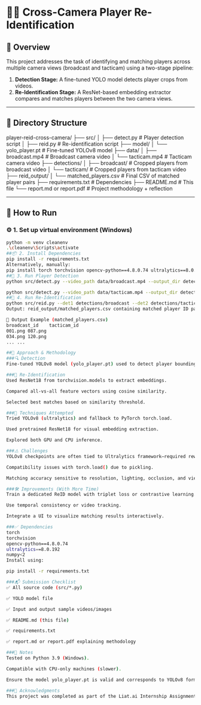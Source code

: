 # 🏃‍♂️ Cross-Camera Player Re-Identification

## 📌 Overview
This project addresses the task of identifying and matching players across multiple camera views (broadcast and tacticam) using a two-stage pipeline:
1. **Detection Stage:** A fine-tuned YOLO model detects player crops from videos.
2. **Re-Identification Stage:** A ResNet-based embedding extractor compares and matches players between the two camera views.

---

## 📁 Directory Structure

player-reid-cross-camera/
├── src/
│ ├── detect.py # Player detection script
│ ├── reid.py # Re-identification script
├── model/
│ └── yolo_player.pt # Fine-tuned YOLOv8 model
├── data/
│ ├── broadcast.mp4 # Broadcast camera video
│ └── tacticam.mp4 # Tacticam camera video
├── detections/
│ ├── broadcast/ # Cropped players from broadcast video
│ └── tacticam/ # Cropped players from tacticam video
├── reid_output/
│ └── matched_players.csv # Final CSV of matched player pairs
├── requirements.txt # Dependencies
├── README.md # This file
└── report.md or report.pdf # Project methodology + reflection

---

## 🚀 How to Run

### ⚙️ 1. Set up virtual environment (Windows)
```bash
python -m venv cleanenv
.\cleanenv\Scripts\activate
##📦 2. Install Dependencies
pip install -r requirements.txt
Alternatively, manually:
pip install torch torchvision opencv-python==4.8.0.74 ultralytics==8.0.192 numpy<2
##🎯 3. Run Player Detection
python src/detect.py --video_path data/broadcast.mp4 --output_dir detections/broadcast --model_path model/yolo_player.pt

python src/detect.py --video_path data/tacticam.mp4 --output_dir detections/tacticam --model_path model/yolo_player.pt
##🔁 4. Run Re-Identification
python src/reid.py --det1 detections/broadcast --det2 detections/tacticam --output_dir reid_output
Output: reid_output/matched_players.csv containing matched player ID pairs across cameras.

📄 Output Example (matched_players.csv)
broadcast_id	tacticam_id
001.png	087.png
034.png	120.png
...	...

##🧠 Approach & Methodology
###🔍 Detection
Fine-tuned YOLOv8 model (yolo_player.pt) used to detect player bounding boxes and crop frames.

###👥 Re-Identification
Used ResNet18 from torchvision.models to extract embeddings.

Compared all-vs-all feature vectors using cosine similarity.

Selected best matches based on similarity threshold.

###🧪 Techniques Attempted
Tried YOLOv8 (ultralytics) and fallback to PyTorch torch.load.

Used pretrained ResNet18 for visual embedding extraction.

Explored both GPU and CPU inference.

###⚠️ Challenges
YOLOv8 checkpoints are often tied to Ultralytics framework—required reworking to raw PyTorch loading.

Compatibility issues with torch.load() due to pickling.

Matching accuracy sensitive to resolution, lighting, occlusion, and viewpoint variation.

###🛠️ Improvements (With More Time)
Train a dedicated ReID model with triplet loss or contrastive learning.

Use temporal consistency or video tracking.

Integrate a UI to visualize matching results interactively.

###✅ Dependencies
torch
torchvision
opencv-python==4.8.0.74
ultralytics==8.0.192
numpy<2
Install using:

pip install -r requirements.txt

###📬 Submission Checklist
✅ All source code (src/*.py)

✅ YOLO model file

✅ Input and output sample videos/images

✅ README.md (this file)

✅ requirements.txt

✅ report.md or report.pdf explaining methodology

###📌 Notes
Tested on Python 3.9 (Windows).

Compatible with CPU-only machines (slower).

Ensure the model yolo_player.pt is valid and corresponds to YOLOv8 format.

###🤝 Acknowledgments
This project was completed as part of the Liat.ai Internship Assignment Task 1 – Cross-Camera Player Mapping.
